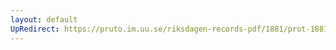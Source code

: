 ```yaml
---
layout: default
UpRedirect: https://pruto.im.uu.se/riksdagen-records-pdf/1881/prot-1881--fk--018/prot-1881--fk--018_003.pdf
---
```

